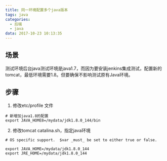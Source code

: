 ```yaml
---
title: 同一环境配置多个java版本
tags: java
categories:
  - 后端
  - java
data: 2017-10-23 10:13:35
---
```



## 场景
测试环境后台java测试环境是java1.7，而因为要安装jenkins集成测试，配置新的tomcat，最低环境需要1.8。但要确保不影响测试原有Java环境。

## 步骤
1. 修改etc/profile 文件
````
# 新增加java1.8的配置
export JAVA_HOME8=/mydata/jdk1.8.0_144/bin
````

2. 修改tomcat catalina.sh，指定java环境
````
# OS specific support.  $var _must_ be set to either true or false.

export JAVA_HOME=/mydata/jdk1.8.0_144
export JRE_HOME=/mydata/jdk1.8.0_144
````